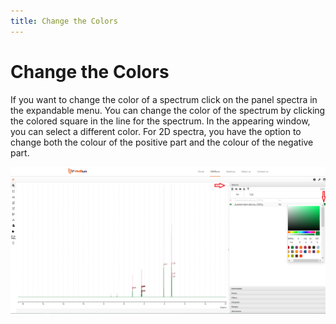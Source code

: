 ```yaml
---
title: Change the Colors
---
```


# Change the Colors

If you want to change the color of a spectrum click on the panel spectra in the expandable menu. You can change the color of the spectrum by clicking the colored square in the line for the spectrum. In the appearing window, you can select a different color. For 2D spectra, you have the option to change both the colour of the positive part and the colour of the negative part. 

![](./Change_the_color.png)
